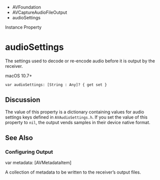 

- AVFoundation
- AVCaptureAudioFileOutput
-  audioSettings 

Instance Property

# audioSettings

The settings used to decode or re-encode audio before it is output by the receiver.

macOS 10.7+

``` source
var audioSettings: [String : Any]? { get set }
```

## Discussion

The value of this property is a dictionary containing values for audio settings keys defined in `AVAudioSettings.h`. If you set the value of this property to `nil`, the output vends samples in their device native format.

## See Also

### Configuring Output

var metadata: [AVMetadataItem]

A collection of metadata to be written to the receiver’s output files.

